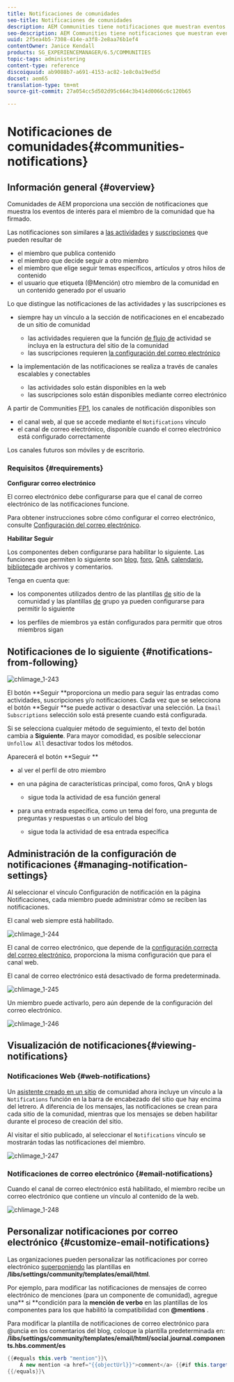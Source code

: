 ```yaml
---
title: Notificaciones de comunidades
seo-title: Notificaciones de comunidades
description: AEM Communities tiene notificaciones que muestran eventos de interés para el miembro de la comunidad que ha iniciado sesión
seo-description: AEM Communities tiene notificaciones que muestran eventos de interés para el miembro de la comunidad que ha iniciado sesión
uuid: 2f5ea4b5-7308-414e-a3f8-2e8aa76b1ef4
contentOwner: Janice Kendall
products: SG_EXPERIENCEMANAGER/6.5/COMMUNITIES
topic-tags: administering
content-type: reference
discoiquuid: ab9088b7-a691-4153-ac82-1e8c0a19ed5d
docset: aem65
translation-type: tm+mt
source-git-commit: 27a054cc5d502d95c664c3b414d0066c6c120b65

---
```



# Notificaciones de comunidades{#communities-notifications}

## Información general {#overview}

Comunidades de AEM proporciona una sección de notificaciones que muestra los eventos de interés para el miembro de la comunidad que ha firmado.

Las notificaciones son similares a [las actividades](/help/communities/essentials-activities.md) y [suscripciones](/help/communities/subscriptions.md) que pueden resultar de

* el miembro que publica contenido
* el miembro que decide seguir a otro miembro
* el miembro que elige seguir temas específicos, artículos y otros hilos de contenido
* el usuario que etiqueta (@Mención) otro miembro de la comunidad en un contenido generado por el usuario

Lo que distingue las notificaciones de las actividades y las suscripciones es

* siempre hay un vínculo a la sección de notificaciones en el encabezado de un sitio de comunidad

   * las actividades requieren que la función [de flujo de](/help/communities/functions.md#activity-stream-function) actividad se incluya en la estructura del sitio de la comunidad
   * las suscripciones requieren [la configuración del correo electrónico](/help/communities/email.md)

* la implementación de las notificaciones se realiza a través de canales escalables y conectables

   * las actividades solo están disponibles en la web
   * las suscripciones solo están disponibles mediante correo electrónico

A partir de Communities [FP1](/help/communities/deploy-communities.md#latestfeaturepack), los canales de notificación disponibles son

* el canal web, al que se accede mediante el `Notifications` vínculo
* el canal de correo electrónico, disponible cuando el correo electrónico está configurado correctamente

Los canales futuros son móviles y de escritorio.

### Requisitos {#requirements}

**Configurar correo electrónico**

El correo electrónico debe configurarse para que el canal de correo electrónico de las notificaciones funcione.

Para obtener instrucciones sobre cómo configurar el correo electrónico, consulte [Configuración del correo electrónico](/help/communities/analytics.md).

**Habilitar Seguir**

Los componentes deben configurarse para habilitar lo siguiente. Las funciones que permiten lo siguiente son [blog](/help/communities/blog-feature.md), [foro](/help/communities/forum.md), [QnA](/help/communities/working-with-qna.md), [calendario](/help/communities/calendar.md), [biblioteca](/help/communities/file-library.md)[](/help/communities/comments.md)de archivos y comentarios.

Tenga en cuenta que:

* los componentes utilizados dentro de las plantillas [de](/help/communities/sites.md) sitio de la comunidad y las plantillas [de](/help/communities/tools-groups.md) grupo ya pueden configurarse para permitir lo siguiente

* los perfiles de miembros ya están configurados para permitir que otros miembros sigan

## Notificaciones de lo siguiente {#notifications-from-following}

![chlimage_1-243](assets/chlimage_1-243.png)

El botón **Seguir **proporciona un medio para seguir las entradas como actividades, suscripciones y/o notificaciones. Cada vez que se selecciona el botón **Seguir **se puede activar o desactivar una selección. La `Email Subscriptions` selección solo está presente cuando está configurada.

Si se selecciona cualquier método de seguimiento, el texto del botón cambia a **Siguiente**. Para mayor comodidad, es posible seleccionar `Unfollow All` desactivar todos los métodos.

Aparecerá el botón **Seguir **

* al ver el perfil de otro miembro
* en una página de características principal, como foros, QnA y blogs

   * sigue toda la actividad de esa función general

* para una entrada específica, como un tema del foro, una pregunta de preguntas y respuestas o un artículo del blog

   * sigue toda la actividad de esa entrada específica

## Administración de la configuración de notificaciones {#managing-notification-settings}

Al seleccionar el vínculo Configuración de notificación en la página Notificaciones, cada miembro puede administrar cómo se reciben las notificaciones.

El canal web siempre está habilitado.

![chlimage_1-244](assets/chlimage_1-244.png)

El canal de correo electrónico, que depende de la [configuración correcta del correo electrónico](/help/communities/email.md), proporciona la misma configuración que para el canal web.

El canal de correo electrónico está desactivado de forma predeterminada.

![chlimage_1-245](assets/chlimage_1-245.png)

Un miembro puede activarlo, pero aún depende de la configuración del correo electrónico.

![chlimage_1-246](assets/chlimage_1-246.png)

## Visualización de notificaciones{#viewing-notifications} 

### Notificaciones Web {#web-notifications}

Un [asistente creado en un sitio](/help/communities/sites-console.md) de comunidad ahora incluye un vínculo a la `Notifications` función en la barra de encabezado del sitio que hay encima del letrero. A diferencia de los mensajes, las notificaciones se crean para cada sitio de la comunidad, mientras que los mensajes se deben habilitar durante el proceso de creación del sitio.

Al visitar el sitio publicado, al seleccionar el `Notifications` vínculo se mostrarán todas las notificaciones del miembro.

![chlimage_1-247](assets/chlimage_1-247.png)

### Notificaciones de correo electrónico {#email-notifications}

Cuando el canal de correo electrónico está habilitado, el miembro recibe un correo electrónico que contiene un vínculo al contenido de la web.

![chlimage_1-248](assets/chlimage_1-248.png)

## Personalizar notificaciones por correo electrónico {#customize-email-notifications}

Las organizaciones pueden personalizar las notificaciones por correo electrónico [superponiendo](/help/communities/client-customize.md#overlays) las plantillas en **/libs/settings/community/templates/email/html**.

Por ejemplo, para modificar las notificaciones de mensajes de correo electrónico de menciones (para un componente de comunidad), agregue una** si **condición para la **mención de verbo** en las plantillas de los componentes para los que habilitó la compatibilidad con **@mentions** .

Para modificar la plantilla de notificaciones de correo electrónico para @uncia en los comentarios del blog, coloque la plantilla predeterminada en: **/libs/settings/community/templates/email/html/social.journal.components.hbs.comment/es**

```java
{{#equals this.verb "mention"}}\
    A new mention <a href="{{objectUrl}}">comment</a> {{#if this.target.properties.[jcr:title]}}to the article "{{{target.displayName}}}" {{/if}}was added by {{{user.name}}} on {{dateUtil this.published format="EEE, d MMM yyyy HH:mm:ss z"}}.\n \
{{/equals}}\
```

